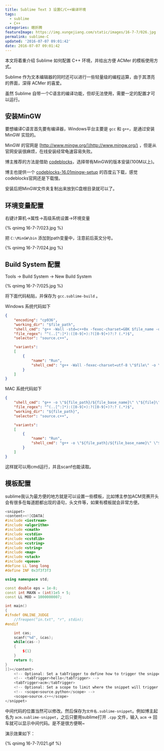```yaml
---
title: Sublime Text 3 设置C/C++编译环境
tags:
  - sublime
  - C++
categories: 瞎折腾
featureImage: https://img.xungejiang.com/static/images/16-7-7/026.jpg
permalink: sublime-C
updated: '2016-07-07 09:01:42'
date: 2016-07-07 09:01:42
---
```


本文将着重介绍 Sublime 如何配置 C++ 环境，并给出方便 ACMer 的模板使用方式。

<!--more-->

Sublime 作为文本编辑器的同时还可以进行一些轻量级的编程运算，由于其漂亮的界面，深得 ACMer 的喜爱。

虽然 Sublime 自带一个C语言的编译功能，但却无法使用，需要一定的配置才可以运行。




## 安装MinGW

要想编译C语言首先要有编译器，Windows平台主要是 `gcc` 和 `g++`，是通过安装 MinGW 实现的。

MinGW 的官网是 [http://www.mingw.org/](http://www.mingw.org/) ，但是从官网安装很麻烦，在线安装经常龟速容易失败。

博主推荐的方法是借助 [codeblocks](http://www.codeblocks.org/downloads/binaries)，选择带有MinGW的版本安装(100M以上)。

博主也提供一个 [codeblocks-16.01mingw-setup](http://pan.baidu.com/s/1o80CoYm) 的百度云下载，感觉codeblocks官网还是下载慢。

安装后把MinGW文件夹复制出来放到C盘根目录就可以了。

## 环境变量配置

右键计算机->属性->高级系统设置->环境变量

{% qnimg 16-7-7/023.jpg %}

把 `C:\MinGW\bin` 添加到path变量中，注意前后英文分号。

{% qnimg 16-7-7/024.jpg %}


## Build System 配置

Tools -> Build System -> New Build System

{% qnimg 16-7-7/025.jpg %}


将下面代码粘贴，并保存为 `gcc.sublime-build` 。

Windows 系统代码如下

```json
{
	"encoding": "cp936",
	"working_dir": "$file_path",
	"shell_cmd": "g++ -Wall -std=c++0x -fexec-charset=GBK $file_name -o $file_base_name",
	"file_regex": "^(..[^:]*):([0-9]+):?([0-9]+)?:? (.*)$",
	"selector": "source.c++",

	"variants":
	[
		{
			"name": "Run",
			"shell_cmd": "g++ -Wall -fexec-charset=utf-8 \"$file\" -o \"$file_base_name\" && start cmd /c \"\"${file_path}/${file_base_name}\" & pause\""
		}
	]
}
```

MAC 系统代码如下

```json
{
    "shell_cmd": "g++ -o \"${file_path}/${file_base_name}\" \"${file}\"",
    "file_regex": "^(..[^:]*):([0-9]+):?([0-9]+)?:? (.*)$",
    "working_dir": "${file_path}",
    "selector": "source.c++",

    "variants":
    [
        {
            "name": "Run",
            "shell_cmd": "g++ -o \"${file_path}/${file_base_name}\" \"${file}\" && open \"${file_path}/${file_base_name}\""
        }
    ]
}
```

这样就可以用cmd运行，并且scanf也能读取。

## 模板配置

sublime我认为最方便的地方就是可以设置一些模板，比如博主参加ACM竞赛开头会有很多在每道题都出现的语句，头文件等，如果有模板就会非常方便。

```c++
<snippet>
<content><![CDATA[
#include <iostream>
#include <algorithm>
#include <cmath>
#include <cstdio>
#include <cstdlib>
#include <cstring>
#include <string>
#include <map>
#include <stack>
#include <queue>
#define LL long long
#define INF 0x3f3f3f3

using namespace std;

const double eps = 1e-8;
const int MAXN = (int)1e5 + 5;
const LL MOD = 1000000007;

int main()
{
#ifndef ONLINE_JUDGE
    //freopen("in.txt", "r", stdin);
#endif

	int cas;
	scanf("%d", &cas);
	while(cas--)
	{
		${1}
	}
	return 0;
}
]]></content>
	<!-- Optional: Set a tabTrigger to define how to trigger the snippet -->
	<!-- <tabTrigger>hello</tabTrigger> -->
	<tabTrigger>acm</tabTrigger>
	<!-- Optional: Set a scope to limit where the snippet will trigger -->
	<!-- <scope>source.python</scope> -->
	<scope>source.c++</scope>
</snippet>
```


中间代码的位置当然可以修改。然后保存为`文件名.sublime-snippet`。例如博主起名为 `acm.sublime-snippet`，之后只要用sublime打开 `.cpp` 文件，输入 `acm` -> 回车就可以显示中间代码。是不是很方便啊~

演示效果如下：

{% qnimg 16-7-7/021.gif %}

